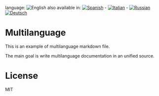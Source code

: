﻿<!--multilang v0 en:multilanguage.md es:multilenguaje.md it:multilingua.md ru:мультиязычный.md de:mehrsprachig.md -->
<!--multilang buttons-->

language: ![English](https://raw.githubusercontent.com/codenautas/multilang/master/img/lang-en.png)
also available in:
[![Spanish](https://raw.githubusercontent.com/codenautas/multilang/master/img/lang-es.png)](multilenguaje.md) -
[![Italian](https://raw.githubusercontent.com/codenautas/multilang/master/img/lang-it.png)](multilingua.md) -
[![Russian](https://raw.githubusercontent.com/codenautas/multilang/master/img/lang-ru.png)](мультиязычный.md)
[![Deutsch](https://raw.githubusercontent.com/codenautas/multilang/master/img/lang-de.png)](mehrsprachig.md)

<!--lang:en-->
# Multilanguage

This is an example of multilanguage markdown file.

The main goal is write multilanguage documentation in an unified source.

<!--lang:es--]
# Multilenguaje (Multilanguage)

Esto es una prueba de archivos markdown multilenguajes.

El principal objetivo es escribir la documentación en un único fuente.

[!--lang:it--]
# Multilingua (Multilanguage)

Questo è un esempio di file di Markdown multilingua.

L'obiettivo principale è scrivere la documentazione multilingue in una fonte unificata.

[!--lang:ru--]
# мультиязычный (Multilanguage)

Этопример многоязычной файла уценки.

Основная цель написать мультиязычный документации в единой источника.

[!--lang:de--]
# Mehrsprachigkeit

Dies ist ein Beispiel für eine mehrsprachige Markdown-Datei.

Das Hauptziel ist es, mehrsprachige Dokumentation einheitlich zu schreiben.

[!--lang:en-->
# License

<!--lang:es--]
# Licencia

[!--lang:it--]
# Licenza

[!--lang:ru--]
# лицензия

[!--lang:de--]
# Lizenz

[!--lang:*-->
MIT
<!--lang:*-->
